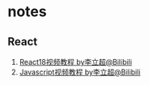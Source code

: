 # notes
## React
1. [React18视频教程 by李立超@Bilibili](react-lilichao.md)
1. [Javascript视频教程 by李立超@Bilibili](js-lilichao.md)
